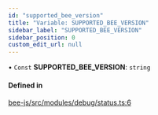 ```yaml
---
id: "supported_bee_version"
title: "Variable: SUPPORTED_BEE_VERSION"
sidebar_label: "SUPPORTED_BEE_VERSION"
sidebar_position: 0
custom_edit_url: null
---
```


• `Const` **SUPPORTED\_BEE\_VERSION**: `string`

#### Defined in

[bee-js/src/modules/debug/status.ts:6](https://github.com/ethersphere/bee-js/blob/ae6a776/src/modules/debug/status.ts#L6)
